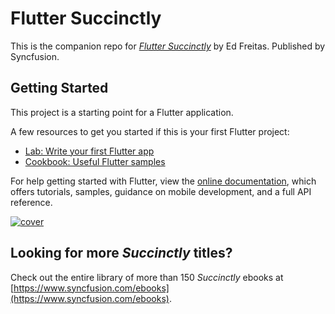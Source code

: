 # Flutter Succinctly
This is the companion repo for [*Flutter Succinctly*](https://www.syncfusion.com/ebooks/flutter-succinctly) by Ed Freitas. Published by Syncfusion.

## Getting Started

This project is a starting point for a Flutter application.

A few resources to get you started if this is your first Flutter project:

- [Lab: Write your first Flutter app](https://flutter.io/docs/get-started/codelab)
- [Cookbook: Useful Flutter samples](https://flutter.io/docs/cookbook)

For help getting started with Flutter, view the [online documentation](https://flutter.io/docs), which offers tutorials, samples, guidance on mobile development, and a full API reference.

[![cover](https://github.com/SyncfusionSuccinctlyE-Books/Flutter-Succinctly/blob/master/Fluttercover.png)](https://www.syncfusion.com/ebooks/flutter-succinctly)

## Looking for more _Succinctly_ titles?

Check out the entire library of more than 150 _Succinctly_ ebooks at [https://www.syncfusion.com/ebooks](https://www.syncfusion.com/ebooks).
